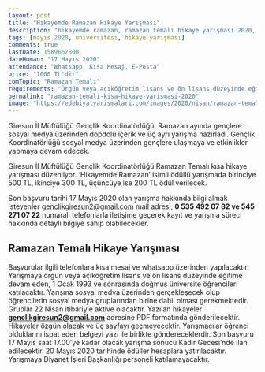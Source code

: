 ```yaml
---
layout: post
title: "Hikayemde Ramazan Hikaye Yarışması"
description: "hikayemde ramazan, ramazan temalı hikaye yarışması 2020, giresun"
tags: [mayıs 2020, üniversitesi, hikaye yarışması]
comments: true
lastDate: 1589662800    
dateHuman: "17 Mayıs 2020" 
attendance: "Whatsapp, Kısa Mesaj, E-Posta"
price: "1000 TL'dir"
comTopic: "Ramazan Temalı"
requirements: "Örgün veya açıköğretim lisans ve ön lisans düzeyinde eğitime devam eden, 1 Ocak 1993 ve sonrasında doğmuş üniversite öğrencileri"
permalink: "ramazan-temali-kisa-hikaye-yarismasi-2020"
image: "https://edebiyatyarismalari.com/images/2020/nisan/ramazan-temali-kisa-hikaye-yarismasi.jpg"
---
```


Giresun İl Müftülüğü Gençlik Koordinatörlüğü, Ramazan ayında gençlere sosyal medya üzerinden dopdolu içerik ve üç ayrı yarışma hazırladı. Gençlik Koordinatörlüğü sosyal medya üzerinden gençlere ulaşmaya ve etkinlikler yapmaya devam edecek.  

Giresun İl Müftülüğü Gençlik Koordinatörlüğü Ramazan Temalı kısa hikaye yarışması düzenliyor. 
‘Hikayemde Ramazan’ isimli ödüllü yarışmada birinciye 500 TL, ikinciye 300 TL, üçüncüye ise 200 TL ödül verilecek.  

Son başvuru tarihi 17 Mayıs 2020 olan yarışma hakkında bilgi almak isteyenler genclikgiresun2@gmail.com mail adresi, **0 535 492 07 82 ve 545 271 07 22** numaralı telefonlarla iletişime geçerek kayıt ve yarışma süreci hakkında detaylı bilgiye sahip olabilecekler.

## Ramazan Temalı Hikaye Yarışması 
Başvurular ilgili telefonlara kısa mesaj ve whatsapp üzerinden yapılacaktır. Yarışmaya örgün veya açıköğretim lisans ve ön lisans düzeyinde eğitime devam eden, 1 Ocak 1993 ve sonrasında doğmuş üniversite öğrencileri katılacaktır. Yarışma sosyal medya üzerinden gerçekleşecek olup öğrencilerin sosyal medya gruplarından birine dahil olması gerekmektedir. Gruplar 22 Nisan itibariyle aktive olacaktır. Yazılan hikayeler **genclikgiresun2@gmail.com** adresine PDF formatında gönderilecektir. Hikayeler özgün olacak ve üç sayfayı geçmeyecektir. Yarışmacılar öğrenci olduklarını ispat eden belgeyi yazı ile birlikte göndereceklerdir. Son başvuru 17 Mayıs saat 17.00’ye kadar  olacak yarışma sonucu Kadir Gecesi’nde ilan edilecektir. 20 Mayıs 2020 tarihinde ödüller hesaplara yatırılacaktır. Yarışmaya Diyanet İşleri Başkanlığı personeli katılamayacaktır. 
